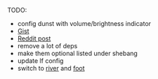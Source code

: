 TODO:
 - config dunst with volume/brightness indicator
  - [Gist](https://gist.github.com/Blaradox/030f06d165a82583ae817ee954438f2e)
  - [Reddit post](https://www.reddit.com/r/unixporn/comments/9i5seg/brightness_and_volume_notifications_with_dunst_oc/)
 - remove a lot of deps
  - make them optional listed under shebang
 - update lf config
 - switch to [river](https://github.com/riverwm/river) and [foot](https://codeberg.org/dnkl/foot)
